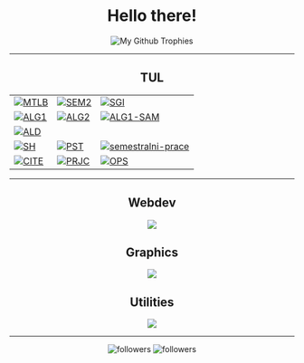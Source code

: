 <p align="center">
  <h1 align="center">Hello there!</h1>
  <p align="center">
    <img src="https://github-profile-trophy.vercel.app/?username=Bahamut731lp&theme=darkhub&column=7&no-bg=true&margin-w=15&no-frame=true" alt="My Github Trophies"/>
  </p>
</p>

---
<h2 align="center">TUL</h2>
<table>
<tbody>
<tr>
   <td>
    <a href="https://github.com/Bahamut731lp/MTLB"><img src="https://github-readme-stats.vercel.app/api/pin/?username=bahamut731lp&repo=mtlb&theme=github_dark&cache_seconds=86400" alt="MTLB"/></a>
  </td>
  
  <td>
    <a href="https://github.com/Bahamut731lp/SEM2"><img src="https://github-readme-stats.vercel.app/api/pin/?username=bahamut731lp&repo=sem2&theme=github_dark&cache_seconds=86400" alt="SEM2"/></a>
  </td>
  
  <td>
    <a href="https://github.com/Bahamut731lp/SGI"><img src="https://github-readme-stats.vercel.app/api/pin/?username=bahamut731lp&repo=sgi&theme=github_dark&cache_seconds=86400" alt="SGI"/></a>
  </td>
</tr>


<tr>
  <td>
    <a href="https://github.com/Bahamut731lp/ALG1"><img src="https://github-readme-stats.vercel.app/api/pin/?username=bahamut731lp&repo=alg1&theme=github_dark&cache_seconds=86400" alt="ALG1"/></a>
  </td>  
  <td>
    <a href="https://github.com/Bahamut731lp/ALG2"><img src="https://github-readme-stats.vercel.app/api/pin/?username=bahamut731lp&repo=alg2&theme=github_dark&cache_seconds=86400" alt="ALG2"/></a>
  </td>
  <td>
    <a href="https://github.com/Bahamut731lp/ALG1-SAM"><img src="https://github-readme-stats.vercel.app/api/pin/?username=bahamut731lp&repo=alg1-sam&theme=github_dark&cache_seconds=86400" alt="ALG1-SAM"/></a>
  </td>  
</tr>

<tr>
  <td>
    <a href="https://github.com/Bahamut731lp/ALD"><img src="https://github-readme-stats.vercel.app/api/pin/?username=bahamut731lp&repo=ALD&theme=github_dark&cache_seconds=86400" alt="ALD"/></a>
  </td>
</tr>

<tr>  
  <td>
    <a href="https://github.com/Bahamut731lp/SH"><img src="https://github-readme-stats.vercel.app/api/pin/?username=bahamut731lp&repo=sh&theme=github_dark&cache_seconds=86400" alt="SH"/></a>
  </td>

  <td>
    <a href="https://github.com/Bahamut731lp/PST"><img src="https://github-readme-stats.vercel.app/api/pin/?username=bahamut731lp&repo=pst&theme=github_dark&cache_seconds=86400" alt="PST"/></a>
  </td>

  <td>
    <a href="https://github.com/Bahamut731lp/semestralni-prace"><img src="https://github-readme-stats.vercel.app/api/pin/?username=bahamut731lp&repo=semestralni-prace&theme=github_dark&cache_seconds=86400" alt="semestralni-prace"/></a>
  </td>
</tr>

<tr>
  <td>
    <a href="https://github.com/Bahamut731lp/CITE"><img src="https://github-readme-stats.vercel.app/api/pin/?username=bahamut731lp&repo=CITE&theme=github_dark&cache_seconds=86400" alt="CITE"/></a>
  </td>

  <td>
    <a href="https://github.com/Bahamut731lp/PRJC"><img src="https://github-readme-stats.vercel.app/api/pin/?username=bahamut731lp&repo=PRJC&theme=github_dark&cache_seconds=86400" alt="PRJC"/></a>
  </td> 
  
<td>
    <a href="https://github.com/Bahamut731lp/OPS"><img src="https://github-readme-stats.vercel.app/api/pin/?username=bahamut731lp&repo=OPS&theme=github_dark&cache_seconds=86400" alt="OPS"/></a>
  </td>
</tr>

</tbody>
</table>

---

<h2 align="center">Webdev</h2>
<p align="center">
<img src="https://skillicons.dev/icons?i=html,css,js,ts,react,nextjs,tailwind,express,nodejs,deno,electron,webpack" />
</p>

<h2 align="center">Graphics</h2>
<p align="center">
<img src="https://skillicons.dev/icons?i=blender,ps,figma" />
</p>

<h2 align="center">Utilities</h2>
<p align="center">
<img src="https://skillicons.dev/icons?i=atom,bash,vscode,git,github,gitlab" />
</p>

---

<p align="center">
    <img alt="followers" title="Follow me on Github" src="https://img.shields.io/github/followers/Bahamut731lp?color=004E92&style=for-the-badge&logo=github&label=Follow"/>
    <img alt="followers" title="Follow me on Github" src="https://img.shields.io/badge/Pavel%20Vácha-Burezant-004E92?style=for-the-badge"/>
</p>

